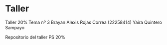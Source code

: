 # Taller
Taller 20%
Tema nº 3 
Brayan Alexis Rojas Correa (22258414)
Yaira Quintero Sampayo

Repositorio del taller PS 20%
